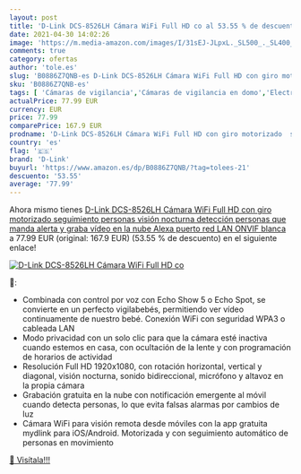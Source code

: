```yaml
---
layout: post
title: 'D-Link DCS-8526LH Cámara WiFi Full HD co al 53.55 % de descuento'
date: 2021-04-30 14:02:26
image: 'https://m.media-amazon.com/images/I/31sEJ-JLpxL._SL500_._SL400_.jpg'
comments: true
category: ofertas
author: 'tole.es'
slug: 'B0886Z7QNB-es D-Link DCS-8526LH Cámara WiFi Full HD con giro motorizado...'
sku: 'B0886Z7QNB-es'
tags: [ 'Cámaras de vigilancia','Cámaras de vigilancia en domo','Electrónica','Fotografía y videocámaras','alexa','d-link', ]
actualPrice: 77.99 EUR
currency: EUR
price: 77.99
comparePrice: 167.9 EUR
prodname: 'D-Link DCS-8526LH Cámara WiFi Full HD con giro motorizado  seguimiento personas  visión nocturna  detección personas que manda alerta y graba vídeo en la nube  Alexa  puerto red LAN  ONVIF  blanca'
country: 'es'
flag: '🇪🇸'
brand: 'D-Link'
buyurl: 'https://www.amazon.es/dp/B0886Z7QNB/?tag=tolees-21'
descuento: '53.55'
average: '77.99'
---
```


Ahora mismo tienes [D-Link DCS-8526LH Cámara WiFi Full HD con giro motorizado  seguimiento personas  visión nocturna  detección personas que manda alerta y graba vídeo en la nube  Alexa  puerto red LAN  ONVIF  blanca](https://www.amazon.es/dp/B0886Z7QNB/?tag=tolees-21) a 77.99 EUR (original: 167.9 EUR) (53.55 %  de descuento) en el siguiente enlace!

[![D-Link DCS-8526LH Cámara WiFi Full HD co](https://m.media-amazon.com/images/I/31sEJ-JLpxL._SL500_._SL400_.jpg)](https://www.amazon.es/dp/B0886Z7QNB/?tag=tolees-21)

🔎:

- Combinada con control por voz con Echo Show 5 o Echo Spot, se convierte en un perfecto vigilabebés, permitiendo ver vídeo continuamente de nuestro bebé. Conexión WiFi con seguridad WPA3 o cableada LAN
- Modo privacidad con un solo clic para que la cámara esté inactiva cuando estemos en casa, con ocultación de la lente y con programación de horarios de actividad
- Resolución Full HD 1920x1080, con rotación horizontal, vertical y diagonal, visión nocturna, sonido bidireccional, micrófono y altavoz en la propia cámara
- Grabación gratuita en la nube con notificación emergente al móvil cuando detecta personas, lo que evita falsas alarmas por cambios de luz
- Cámara WiFi para visión remota desde móviles con la app gratuita mydlink para iOS/Android. Motorizada y con seguimiento automático de personas en movimiento

[🛒 Visítala!!!](https://www.amazon.es/dp/B0886Z7QNB/?tag=tolees-21)
